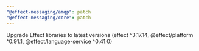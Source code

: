 ```yaml
---
"@effect-messaging/amqp": patch
"@effect-messaging/core": patch
---
```


Upgrade Effect libraries to latest versions (effect ^3.17.14, @effect/platform ^0.91.1, @effect/language-service ^0.41.0)
